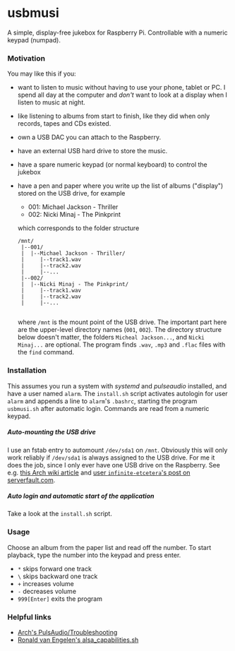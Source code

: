 # usbmusi

A simple, display-free jukebox  for Raspberry Pi. Controllable with a numeric keypad (numpad).

### Motivation

You may like this if you:

* want to listen to music without having to use your phone, tablet or PC. I spend all day at the computer and *don't* want to look at a display when I listen to music at night.

* like listening to albums from start to finish, like they did when only records, tapes and CDs existed.

* own a USB DAC you can attach to the Raspberry.

* have an external USB hard drive to store the music.

* have a spare numeric keypad (or normal keyboard) to control the jukebox

* have a pen and paper where you write up the list of albums ("display") stored on the USB drive, for example
  * 001: Michael Jackson - Thriller
  * 002: Nicki Minaj - The Pinkprint

  which corresponds to the folder structure
  ```
  /mnt/
   |--001/
   |  |--Michael Jackson - Thriller/
   |     |--track1.wav
   |     |--track2.wav
   |     |--...
   |--002/
   |  |--Nicki Minaj - The Pinkprint/
   |     |--track1.wav
   |     |--track2.wav
   |     |--...
   
  ```

  where `/mnt` is the mount point of the USB drive. The important part here are the upper-level directory names (`001`, `002`). The directory structure below doesn't matter, the folders `Micheal Jackson...`, and `Nicki Minaj...` are optional. The program finds `.wav`, `.mp3` and `.flac` files with the `find` command.

### Installation

This assumes you run a system with *systemd* and *pulseaudio* installed, and have a user named `alarm`. The `install.sh` script activates autologin for user `alarm` and appends a line to `alarm`'s `.bashrc`, starting the program `usbmusi.sh` after automatic login. Commands are read from a numeric keypad.

##### Auto-mounting the USB drive

I use an fstab entry to automount `/dev/sda1` on `/mnt`. Obviously this will only work reliably if `/dev/sda1` is always assigned to the USB drive. For me it does the job, since I only ever have one USB drive on the Raspberry. See e.g. [this Arch wiki article](https://wiki.archlinux.org/index.php/Fstab#Automount_with_systemd) and [user `infinite-etcetera`'s post on serverfault.com](https://serverfault.com/questions/766506/automount-usb-drives-with-systemd). 

##### Auto login and automatic start of the application

Take a look at the `install.sh` script.

### Usage

Choose an album from the paper list and read off the number. To start playback, type the number into the keypad and press enter. 

* `*` skips forward one track
* `\` skips backward one track
* `+` increases volume
* `-` decreases volume
* `999[Enter]` exits the program

### Helpful links

* [Arch's PulsAudio/Troubleshooting](https://wiki.archlinux.org/index.php/PulseAudio/Troubleshooting)
* [Ronald van Engelen's alsa_capabilities.sh](https://lacocina.nl/detect-alsa-output-capabilities)

